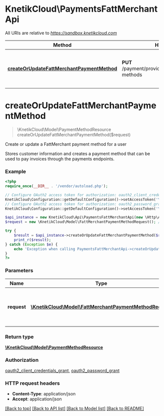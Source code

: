 # KnetikCloud\PaymentsFattMerchantApi

All URIs are relative to *https://sandbox.knetikcloud.com*

Method | HTTP request | Description
------------- | ------------- | -------------
[**createOrUpdateFattMerchantPaymentMethod**](PaymentsFattMerchantApi.md#createOrUpdateFattMerchantPaymentMethod) | **PUT** /payment/provider/fattmerchant/payment-methods | Create or update a FattMerchant payment method for a user


# **createOrUpdateFattMerchantPaymentMethod**
> \KnetikCloud\Model\PaymentMethodResource createOrUpdateFattMerchantPaymentMethod($request)

Create or update a FattMerchant payment method for a user

Stores customer information and creates a payment method that can be used to pay invoices through the payments endpoints.

### Example
```php
<?php
require_once(__DIR__ . '/vendor/autoload.php');

// Configure OAuth2 access token for authorization: oauth2_client_credentials_grant
KnetikCloud\Configuration::getDefaultConfiguration()->setAccessToken('YOUR_ACCESS_TOKEN');
// Configure OAuth2 access token for authorization: oauth2_password_grant
KnetikCloud\Configuration::getDefaultConfiguration()->setAccessToken('YOUR_ACCESS_TOKEN');

$api_instance = new KnetikCloud\Api\PaymentsFattMerchantApi(new \Http\Adapter\Guzzle6\Client());
$request = new \KnetikCloud\Model\FattMerchantPaymentMethodRequest(); // \KnetikCloud\Model\FattMerchantPaymentMethodRequest | Request containing payment method information for user

try {
    $result = $api_instance->createOrUpdateFattMerchantPaymentMethod($request);
    print_r($result);
} catch (Exception $e) {
    echo 'Exception when calling PaymentsFattMerchantApi->createOrUpdateFattMerchantPaymentMethod: ', $e->getMessage(), PHP_EOL;
}
?>
```

### Parameters

Name | Type | Description  | Notes
------------- | ------------- | ------------- | -------------
 **request** | [**\KnetikCloud\Model\FattMerchantPaymentMethodRequest**](../Model/FattMerchantPaymentMethodRequest.md)| Request containing payment method information for user | [optional]

### Return type

[**\KnetikCloud\Model\PaymentMethodResource**](../Model/PaymentMethodResource.md)

### Authorization

[oauth2_client_credentials_grant](../../README.md#oauth2_client_credentials_grant), [oauth2_password_grant](../../README.md#oauth2_password_grant)

### HTTP request headers

 - **Content-Type**: application/json
 - **Accept**: application/json

[[Back to top]](#) [[Back to API list]](../../README.md#documentation-for-api-endpoints) [[Back to Model list]](../../README.md#documentation-for-models) [[Back to README]](../../README.md)

